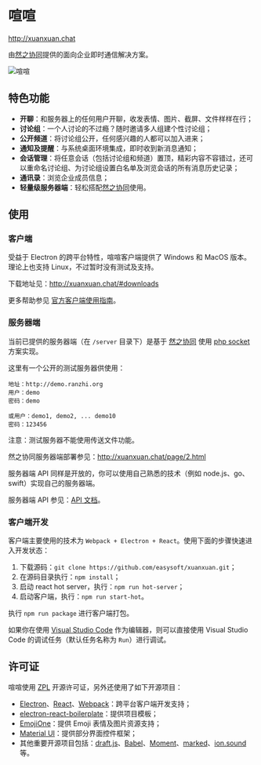 # 喧喧

http://xuanxuan.chat

由[然之协同](http://ranzhico.com)提供的面向企业即时通信解决方案。

![喧喧](https://raw.githubusercontent.com/easysoft/xuanxuan/master/doc/img/preview.png)

## 特色功能

* **开聊**：和服务器上的任何用户开聊，收发表情、图片、截屏、文件样样在行；
* **讨论组**：一个人讨论的不过瘾？随时邀请多人组建个性讨论组；
* **公开频道**：将讨论组公开，任何感兴趣的人都可以加入进来；
* **通知及提醒**：与系统桌面环境集成，即时收到新消息通知；
* **会话管理**：将任意会话（包括讨论组和频道）置顶，精彩内容不容错过，还可以重命名讨论组、为讨论组设置白名单及浏览会话的所有消息历史记录；
* **通讯录**：浏览企业成员信息；
* **轻量级服务器端**：轻松搭配[然之协同](http://ranzhico.com)使用。

## 使用

### 客户端

受益于 Electron 的跨平台特性，喧喧客户端提供了 Windows 和 MacOS 版本。理论上也支持 Linux，不过暂时没有测试及支持。

下载地址见：http://xuanxuan.chat/#downloads

更多帮助参见 [官方客户端使用指南](http://xuanxuan.chat/page/1.html)。

### 服务器端

当前已提供的服务器端（在 `/server` 目录下）是基于 [然之协同](https://github.com/easysoft/rangerteam) 使用 [php socket](http://php.net/manual/en/book.sockets.php) 方案实现。

这里有一个公开的测试服务器供使用：

```
地址：http://demo.ranzhi.org
用户：demo
密码：demo

或用户：demo1, demo2, ... demo10
密码：123456
```

注意：测试服务器不能使用传送文件功能。

然之协同服务器端部署参见：http://xuanxuan.chat/page/2.html

服务器端 API 同样是开放的，你可以使用自己熟悉的技术（例如 node.js、go、swift）实现自己的服务器端。

服务器端 API 参见：[API 文档](http://xuanxuan.chat/page/3.html)。

### 客户端开发

客户端主要使用的技术为 `Webpack + Electron + React`。使用下面的步骤快速进入开发状态：

1. 下载源码：`git clone https://github.com/easysoft/xuanxuan.git`；
2. 在源码目录执行：`npm install`；
3. 启动 react hot server，执行：`npm run hot-server`；
4. 启动客户端，执行：`npm run start-hot`。

执行 `npm run package` 进行客户端打包。

如果你在使用 [Visual Studio Code](https://code.visualstudio.com/) 作为编辑器，则可以直接使用 Visual Studio Code 的调试任务（默认任务名称为 `Run`）进行调试。

## 许可证

喧喧使用 [ZPL](https://github.com/easysoft/xuanxuan/blob/master/LICENSE) 开源许可证，另外还使用了如下开源项目：

* [Electron](http://electron.atom.io/)、[React](https://facebook.github.io/react/)、[Webpack](https://webpack.github.io)：跨平台客户端开发支持；
* [electron-react-boilerplate](https://github.com/chentsulin/electron-react-boilerplate)：提供项目模板；
* [EmojiOne](http://emojione.com/)：提供 Emoji 表情及图片资源支持；
* [Material UI](http://www.material-ui.com/)：提供部分界面控件框架；
* 其他重要开源项目包括：[draft.js](https://facebook.github.io/draft-js/)、[Babel](https://babeljs.io/)、[Moment](https://momentjs.com/)、[marked](https://github.com/chjj/marked)、[ion.sound](https://github.com/IonDen/ion.sound) 等。


